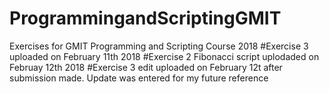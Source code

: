 # ProgrammingandScriptingGMIT
Exercises for GMIT Programming and Scripting Course 2018
  #Exercise 3 uploaded on February 11th 2018
  #Exercise 2 Fibonacci script uplodaded on Februay 12th 2018
  #Exercise 3 edit uploaded on February 12t after submission made. Update was entered for my future reference
